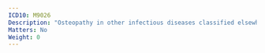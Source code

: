 ```yaml
---
ICD10: M9026
Description: "Osteopathy in other infectious diseases classified elsewhere: Lower leg"
Matters: No
Weight: 0
---
```


